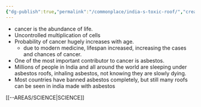 ```yaml
---
{"dg-publish":true,"permalink":"/commonplace/india-s-toxic-roof/","created":"2025-03-24T01:11:54.505+08:00","updated":"2025-03-25T19:01:58.787+08:00"}
---
```



 - cancer is the abundance of life.
 - Uncontrolled multiplication of cells
- Probability of cancer hugely increases with age.
	- due to modern medicine, lifespan increased, increasing the cases and chances of cancer.
- One of the most important contributor to cancer is asbestos.
- Millions of people in India and all around the world are sleeping under asbestos roofs, inhaling asbestos, not knowing they are slowly dying.
- Most countries have banned asbestos completely, but still many roofs can be seen in india made with asbestos

[[--AREAS/SCIENCE\|SCIENCE]]

